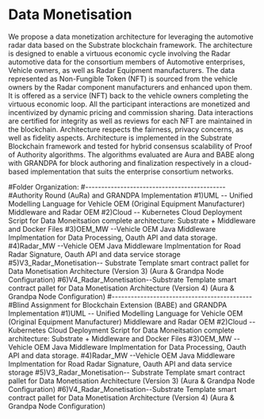 # Data Monetisation
We propose a data monetization architecture for leveraging the automotive radar data based on the Substrate blockchain framework. The architecture is designed to enable a virtuous economic cycle involving the Radar automotive data for the consortium members of Automotive enterprises, Vehicle owners, as well as Radar Equipment manufacturers. The data represented as Non-Fungible Token (NFT) is sourced from the vehicle owners by the Radar component manufacturers and enhanced upon them. It is offered as a service (NFT) back to the vehicle owners completing the virtuous economic loop. All the participant interactions are monetized and incentivized by dynamic pricing and commission sharing. Data interactions are certified for integrity as well as reviews for each NFT are maintained in the blockchain. Architecture respects the fairness, privacy concerns, as well as fidelity aspects. Architecture is implemented in the Substrate Blockchain framework and tested for hybrid consensus scalability of Proof of Authority algorithms. The algorithms evaluated are Aura and BABE along with GRANDPA for block authoring and finalization respectively in a cloud-based implementation that suits the enterprise consortium networks.

#Folder Organization:
#--------------------------------------------
#Authority Round (AuRa) and GRANDPA Implementation
#1)UML -- Unified Modelling Language for Vehicle OEM (Original Equipment Manufacturer) Middleware and Radar OEM
#2)Cloud -- Kubernetes Cloud Deployment Script for Data Moneitsation complete architecture: Substrate + Middleware and Docker Files
#3)OEM_MW --Vehicle OEM Java Middleware Implmentation for Data Processing, Oauth API and data storage.
#4)Radar_MW --Vehicle OEM Java Middleware Implmentation for Road Radar Signature, Oauth API and data service storage
#5)V3_Radar_Monetisation-- Substrate Template smart contract pallet for Data Monetisation Architecture (Version 3) (Aura & Grandpa Node Configuration)
#6)V4_Radar_Monetisation--Substrate Template smart contract pallet for Data Monetisation Architecture (Version 4) (Aura & Grandpa Node Configuration)
#--------------------------------------------
#Blind Assignment for Blockchain Extension (BABE) and GRANDPA Implementation
#1)UML -- Unified Modelling Language for Vehicle OEM (Original Equipment Manufacturer) Middleware and Radar OEM
#2)Cloud -- Kubernetes Cloud Deployment Script for Data Moneitsation complete architecture: Substrate + Middleware and Docker Files
#3)OEM_MW --Vehicle OEM Java Middleware Implmentation for Data Processing, Oauth API and data storage.
#4)Radar_MW --Vehicle OEM Java Middleware Implmentation for Road Radar Signature, Oauth API and data service storage
#5)V3_Radar_Monetisation-- Substrate Template smart contract pallet for Data Monetisation Architecture (Version 3) (Aura & Grandpa Node Configuration)
#6)V4_Radar_Monetisation--Substrate Template smart contract pallet for Data Monetisation Architecture (Version 4) (Aura & Grandpa Node Configuration)
